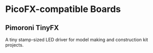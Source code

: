 # PicoFX-compatible Boards

## Pimoroni TinyFX

A tiny stamp-sized LED driver for model making and construction kit projects.